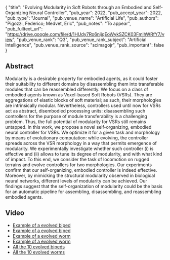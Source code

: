 {
  "title": "Evolving Modularity in Soft Robots through an Embodied and Self-Organizing Neural Controller",
  "pub_year": 2022,
  "pub_accept_year": 2022,
  "pub_type": "Journal",
  "pub_venue_name": "Artificial Life",
  "pub_authors": "Pigozzi, Federico; Medvet, Eric",
  "pub_notes": "To appear",
  "pub_fulltext_url": "https://drive.google.com/file/d/1HUdy7Ro6nijqEoWykSZCK03FmlhWRfY7/view",
  "pub_venue_rank": "Q3",
  "pub_venue_rank_subject": "Artificial Intelligence",
  "pub_venue_rank_source": "scimagojr",
  "pub_important": false
}

## Abstract
Modularity is a desirable property for embodied agents, as it could foster their suitability to different domains by disassembling them into transferable modules that can be reassembled differently. We focus on a class of embodied agents known as Voxel-based Soft Robots (VSRs). They are aggregations of elastic blocks of soft material; as such, their morphologies are intrinsically modular. Nevertheless, controllers used until now for VSRs act as abstract, disembodied processing units: disassembling such controllers for the purpose of module transferability is a challenging problem. Thus, the full potential of modularity for VSRs still remains untapped. In this work, we propose a novel self-organizing, embodied neural controller for VSRs. We optimize it for a given task and morphology by means of evolutionary computation: while evolving, the controller spreads across the VSR morphology in a way that permits emergence of modularity. We experimentally investigate whether such controller (i) is effective and (ii) allows to tune its degree of modularity, and with what kind of impact. To this end, we consider the task of locomotion on rugged terrains and evolve controllers for two morphologies. Our experiments confirm that our self-organizing, embodied controller is indeed effective. Moreover, by mimicking the structural modularity observed in biological neural networks, different levels of modularity can be achieved. Our findings suggest that the self-organization of modularity could be the basis for an automatic pipeline for assembling, disassembling, and reassembling embodied agents.
## Video
- [Example of a evolved biped](https://youtu.be/qkVa9hiOveI)
- [Example of a evolved biped](https://youtu.be/oYeaZwtR8OI)
- [Example of a evolved worm](https://youtu.be/k1f2vQNyrEU)
- [Example of a evolved worm](https://youtu.be/HaZHnaRIPqA)
- [All the 10 evolved bipeds](https://youtu.be/-ECoa1tffok)
- [All the 10 evolved worms](https://youtu.be/jADw6Qf70g0)